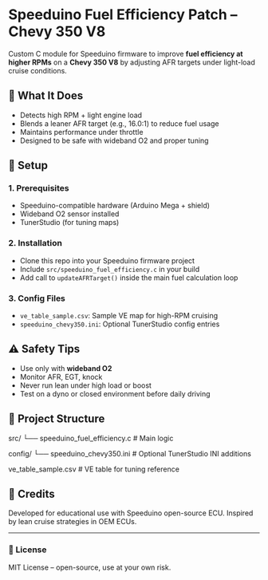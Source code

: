 # Speeduino Fuel Efficiency Patch – Chevy 350 V8

Custom C module for Speeduino firmware to improve **fuel efficiency at higher RPMs** on a **Chevy 350 V8** by adjusting AFR targets under light-load cruise conditions.

## 🚗 What It Does
- Detects high RPM + light engine load
- Blends a leaner AFR target (e.g., 16.0:1) to reduce fuel usage
- Maintains performance under throttle
- Designed to be safe with wideband O2 and proper tuning

## 🔧 Setup

### 1. Prerequisites
- Speeduino-compatible hardware (Arduino Mega + shield)
- Wideband O2 sensor installed
- TunerStudio (for tuning maps)

### 2. Installation
- Clone this repo into your Speeduino firmware project
- Include `src/speeduino_fuel_efficiency.c` in your build
- Add call to `updateAFRTarget()` inside the main fuel calculation loop

### 3. Config Files
- `ve_table_sample.csv`: Sample VE map for high-RPM cruising
- `speeduino_chevy350.ini`: Optional TunerStudio config entries

## ⚠️ Safety Tips
- Use only with **wideband O2**
- Monitor AFR, EGT, knock
- Never run lean under high load or boost
- Test on a dyno or closed environment before daily driving

## 📁 Project Structure

src/ └── speeduino_fuel_efficiency.c # Main logic

config/ └── speeduino_chevy350.ini # Optional TunerStudio INI additions

ve_table_sample.csv # VE table for tuning reference

## 🙌 Credits
Developed for educational use with Speeduino open-source ECU. Inspired by lean cruise strategies in OEM ECUs.

---

### 📜 License
MIT License – open-source, use at your own risk.

